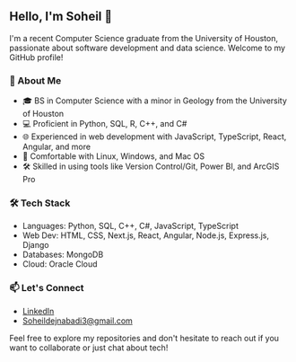 ## Hello, I'm Soheil  👋
I'm a recent Computer Science graduate from the University of Houston, passionate about software development and data science. Welcome to my GitHub profile!

### 🚀 About Me
- 🎓 BS in Computer Science with a minor in Geology from the University of Houston
- 💻 Proficient in Python, SQL, R, C++, and C#
- 🌐 Experienced in web development with JavaScript, TypeScript, React, Angular, and more
- 🐧 Comfortable with Linux, Windows, and Mac OS
- 🛠️ Skilled in using tools like Version Control/Git, Power BI, and ArcGIS Pro

### 🛠️ Tech Stack
- Languages: Python, SQL, C++, C#, JavaScript, TypeScript
- Web Dev: HTML, CSS, Next.js, React, Angular, Node.js, Express.js, Django
- Databases: MongoDB
- Cloud: Oracle Cloud

### 📫 Let's Connect
- [LinkedIn](https://www.linkedin.com/in/soheil-dejnabadi-24900b296/)
- Soheildejnabadi3@gmail.com

Feel free to explore my repositories and don't hesitate to reach out if you want to collaborate or just chat about tech!

<!--
**Soheildejnabadi3/soheildejnabadi3** is a ✨ _special_ ✨ repository because its `README.md` (this file) appears on your GitHub profile.

Here are some ideas to get you started:

- 🔭 I’m currently working on ...
- 🌱 I’m currently learning ...
- 👯 I’m looking to collaborate on ...
- 🤔 I’m looking for help with ...
- 💬 Ask me about ...
- 📫 How to reach me: ...
- 😄 Pronouns: ...
- ⚡ Fun fact: ...
-->
